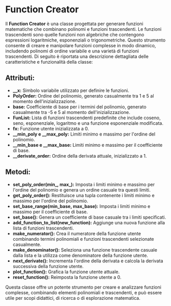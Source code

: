 # Function Creator

Il **Function Creator** è una classe progettata per generare funzioni matematiche che combinano polinomi e funzioni trascendenti. Le funzioni trascendenti sono quelle funzioni non algebriche che contengono espressioni logaritmiche, esponenziali o trigonometriche. Questo strumento consente di creare e manipolare funzioni complesse in modo dinamico, includendo polinomi di ordine variabile e una varietà di funzioni trascendenti. Di seguito è riportata una descrizione dettagliata delle caratteristiche e funzionalità della classe:

## Attributi:
- **__x:** Simbolo variabile utilizzato per definire le funzioni.
- **PolyOrder:** Ordine del polinomio, generato casualmente tra 1 e 5 al momento dell'inizializzazione.
- **base:** Coefficiente di base per i termini del polinomio, generato casualmente tra -5 e 5 al momento dell'inizializzazione.
- **FunList:** Lista di funzioni trascendenti predefinite che include coseno, seno, esponenziale, logaritmo e una funzione esponenziale modificata.
- **fx:** Funzione utente inizializzata a 0.
- **__min_poly e __max_poly:** Limiti minimo e massimo per l'ordine del polinomio.
- **__min_base e __max_base:** Limiti minimo e massimo per il coefficiente di base.
- **__derivate_order:** Ordine della derivata attuale, inizializzato a 1.

## Metodi:
- **set_poly_order(min_, max_):** Imposta i limiti minimo e massimo per l'ordine del polinomio e genera un ordine casuale tra questi limiti.
- **get_poly_order():** Restituisce una tupla contenente i limiti minimo e massimo per l'ordine del polinomio.
- **set_base_range(min_base, max_base):** Imposta i limiti minimo e massimo per il coefficiente di base.
- **set_base():** Genera un coefficiente di base casuale tra i limiti specificati.
- **add_function_to_list(new_function):** Aggiunge una nuova funzione alla lista di funzioni trascendenti.
- **make_numerator():** Crea il numeratore della funzione utente combinando termini polinomiali e funzioni trascendenti selezionate casualmente.
- **make_denominator():** Seleziona una funzione trascendente casuale dalla lista e la utilizza come denominatore della funzione utente.
- **next_derivate():** Incrementa l'ordine della derivata e calcola la derivata successiva della funzione utente.
- **plot_function():** Grafica la funzione utente attuale.
- **reset_function():** Reimposta la funzione utente a 0.

Questa classe offre un potente strumento per creare e analizzare funzioni complesse, combinando elementi polinomiali e trascendenti, e può essere utile per scopi didattici, di ricerca o di esplorazione matematica.
